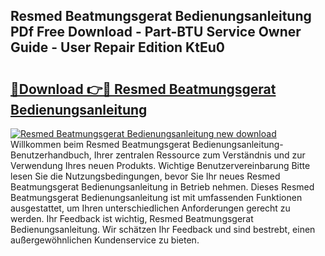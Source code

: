 ## Resmed Beatmungsgerat Bedienungsanleitung PDf Free Download - Part-BTU Service Owner Guide - User Repair Edition KtEu0

# <h2><a href="http://df1zay.blite.top/?on=Resmed+Beatmungsgerat+Bedienungsanleitung">🔗Download 👉🔴 Resmed Beatmungsgerat Bedienungsanleitung</a></h2>

[![Resmed Beatmungsgerat Bedienungsanleitung new download](https://i.imgur.com/lujVjoI.png)](http://df1zay.blite.top/?on=Resmed+Beatmungsgerat+Bedienungsanleitung)
Willkommen beim Resmed Beatmungsgerat Bedienungsanleitung-Benutzerhandbuch, Ihrer zentralen Ressource zum Verständnis und zur Verwendung Ihres neuen Produkts. Wichtige Benutzervereinbarung Bitte lesen Sie die Nutzungsbedingungen, bevor Sie Ihr neues Resmed Beatmungsgerat Bedienungsanleitung in Betrieb nehmen. Dieses Resmed Beatmungsgerat Bedienungsanleitung ist mit umfassenden Funktionen ausgestattet, um Ihren unterschiedlichen Anforderungen gerecht zu werden. Ihr Feedback ist wichtig, Resmed Beatmungsgerat Bedienungsanleitung. Wir schätzen Ihr Feedback und sind bestrebt, einen außergewöhnlichen Kundenservice zu bieten.
